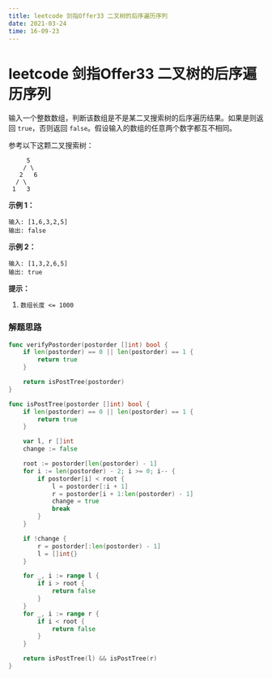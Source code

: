 ```yaml
---
title: leetcode 剑指Offer33 二叉树的后序遍历序列
date: 2021-03-24
time: 16-09-23
---
```


# leetcode 剑指Offer33 二叉树的后序遍历序列

输入一个整数数组，判断该数组是不是某二叉搜索树的后序遍历结果。如果是则返回 `true`，否则返回 `false`。假设输入的数组的任意两个数字都互不相同。

 

参考以下这颗二叉搜索树：

```
     5
    / \
   2   6
  / \
 1   3
```

**示例 1：**

```
输入: [1,6,3,2,5]
输出: false
```

**示例 2：**

```
输入: [1,3,2,6,5]
输出: true
```

 

**提示：**

1. `数组长度 <= 1000`



### 解题思路

```go
func verifyPostorder(postorder []int) bool {
	if len(postorder) == 0 || len(postorder) == 1 {
		return true
	}

	return isPostTree(postorder)
}

func isPostTree(postorder []int) bool {
	if len(postorder) == 0 || len(postorder) == 1 {
		return true
	}

	var l, r []int
	change := false

	root := postorder[len(postorder) - 1]
	for i := len(postorder) - 2; i >= 0; i-- {
		if postorder[i] < root {
			l = postorder[:i + 1]
			r = postorder[i + 1:len(postorder) - 1]
			change = true
			break
		}
	}

	if !change {
		r = postorder[:len(postorder) - 1]
		l = []int{}
	}

	for _, i := range l {
		if i > root {
			return false
		}
	}
	for _, i := range r {
		if i < root {
			return false
		}
	}

	return isPostTree(l) && isPostTree(r)
}
```

